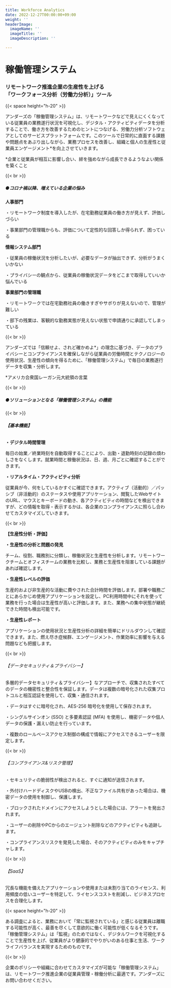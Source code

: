 ```yaml
---
title: Workforce Analytics
date: 2022-12-27T00:00:00+09:00
weight: ''
headerImage:
  imageName: ''
  imageTitle: ''
  imageDescription: ''

---
```

# **稼働管理システム**

### リモートワーク推進企業の生産性を上げる<br>「ワークフォース分析（労働力分析）」ツール

{{< space height="h-20" >}}

アンダーズの「稼働管理システム」は、リモートワークなどで見えにくくなっている従業員の業務遂行状況を可視化し、デジタル・アクティビティデータを分析することで、働き方を改善するためのヒントにつなげる、労働力分析ソフトウェアとしてのサービスプラットフォームです。このツールで日常的に直面する課題や問題点をあぶり出しながら、業務プロセスを改善し、組織と個人の生産性と従業員エンゲージメント*を向上させていきます。

\*企業と従業員が相互に影響し合い、絆を強めながら成長できるようなよい関係を築くこと

{{< br >}}

##### ●コロナ禍以降、増えている企業の悩み

**人事部門**

・リモートワーク制度を導入したが、在宅勤務従業員の働き方が見えず、評価しづらい

・事業部門の管理職からも、評価について定性的な回答しか得られず、困っている

**情報システム部門**

・従業員の稼働状況を分析したいが、必要なデータが抽出できず、分析がうまくいかない

・プライバシーの観点から、従業員の稼働状況データをどこまで取得していいか悩んでいる

**事業部門の管理職**

・リモートワークでは在宅勤務社員の働きすぎやサボりが見えないので、管理が難しい

・部下の残業は、客観的な勤務実態が見えない状態で申請通りに承認してしまっている

{{< br >}}

アンダーズでは「信頼せよ、されど確かめよ*」の理念に基づき、データのプライバシーとコンプライアンスを確保しながら従業員の労働時間とテクノロジーの使用状況、生産性の傾向を得るために、「稼働管理システム」で毎日の業務遂行データを収集・分析します。

\*アメリカ合衆国レーガン元大統領の言葉

{{< br >}}

##### ●ソリューションとなる「稼働管理システム」の機能

{{< br >}}

###### **【基本機能】**

**・デジタル時間管理**

毎日の始業／終業時刻を自動取得することにより、出勤・退勤時刻の記録の煩わしさをなくします。就業時間と稼働状況は、日、週、月ごとに確認することができます。

**・リアルタイム・アクティビティ分析**

従業員が今、何をしているかすぐに確認できます。アクティブ（活動的）／パッシブ（非活動的）のステータスや使用アプリケーション、閲覧したWebサイトのURL、マウスとキーボードの動き、各アクティビティの時間などを検出できますが、どの情報を取得・表示するかは、各企業のコンプライアンスに照らし合わせてカスタマイズしていきます。

{{< br >}}

**【生産性分析・評価】**

**・生産性の分析と問題の発見**

チーム、役割、職務別に分類し、稼働状況と生産性を分析します。リモートワークチームとオフィスチームの業務を比較し、業務と生産性を阻害している課題があれば確認します。

**・生産性レベルの評価**

生産的および非生産的な活動に費やされた合計時間を評価します。部署や職務ごとにあらかじめ使用アプリケーションを設定し、PC利用時間中にそれを使って業務を行った場合は生産性が高いと評価します。また、業務への集中状態が継続できた時間も検出可能です。

**・生産性レポート**

アプリケーションの使用状況と生産性分析の詳細を簡単にドリルダウンして確認できます。また、燃え尽き症候群、エンゲージメント、作業効率に影響を与える問題なども把握します。

{{< br >}}

###### 【データセキュリティ＆プライバシー】

多層的データセキュリティ＆プライバシー】なアプローチで、収集されたすべてのデータの機密性と整合性を保証します。データは複数の暗号化された収集プロトコルと相互認証を使用して、収集・通信されます。

・データはすぐに暗号化され、AES-256 暗号化を使用して保存されます。

・シングルサインオン (SSO) と多要素認証 (MFA) を使用し、機密データや個人データの保護・漏えい防止を行っています。

・複数のロールベースアクセス制御の構成で情報にアクセスできるユーザーを限定します。

{{< br >}}

###### 【コンプライアンス&リスク管理】

・セキュリティの脆弱性が検出されると、すぐに通知が送信されます。

・外付けハードディスクやUSBの検出、不正なファイル共有があった場合は、機密データの使用を制御し、保護します。

・ブロックされたドメインにアクセスしようとした場合には、アラートを発出されます。

・ユーザーの削除やPCからのエージェント削除などのアクティビティも追跡します。

・コンプライアンスリスクを発見した場合、そのアクティビティのみをキャプチャします。

{{< br >}}

###### 【SaaS】

冗長な機能を備えたアプリケーションや使用または未割り当てのライセンス、利用頻度の低いユーザーを特定して、ライセンスコストを削減し、ビジネスプロセスを合理化します。

{{< space height="h-20" >}}

ある調査によると、業務において「常に監視されている」と感じる従業員は離職する可能性が高く、最善を尽くして意欲的に働く可能性が低くなるそうです。「稼働管理システム」は「監視」のためではなく、デジタルワークを可視化することで生産性を上げ、従業員がより健康的でやりがいのある仕事と生活、ワークライフバランスを実現するためのものです。

{{< br >}}

企業のポリシーや組織に合わせてカスタマイズが可能な「稼働管理システム」は、リモートワーク推進企業の従業員管理・稼働分析に最適です。アンダーズにお問い合わせください。